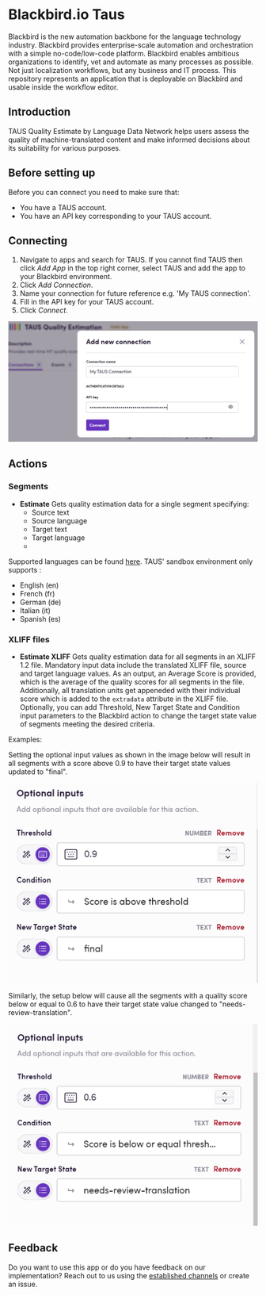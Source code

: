 # Blackbird.io Taus

Blackbird is the new automation backbone for the language technology industry. Blackbird provides enterprise-scale automation and orchestration with a simple no-code/low-code platform. Blackbird enables ambitious organizations to identify, vet and automate as many processes as possible. Not just localization workflows, but any business and IT process. This repository represents an application that is deployable on Blackbird and usable inside the workflow editor.

## Introduction

<!-- begin docs -->

TAUS Quality Estimate by Language Data Network helps users assess the quality of machine-translated content and make informed decisions about its suitability for various purposes.

## Before setting up

Before you can connect you need to make sure that:

- You have a TAUS account.
- You have an API key corresponding to your TAUS account.

## Connecting

1. Navigate to apps and search for TAUS. If you cannot find TAUS then click _Add App_ in the top right corner, select TAUS and add the app to your Blackbird environment.
2. Click _Add Connection_.
3. Name your connection for future reference e.g. 'My TAUS connection'.
4. Fill in the API key for your TAUS account.
7. Click _Connect_.

![TAUSBlackbirdConnection](image/README/TAUSBlackbirdConnection.png)

## Actions

### Segments

- **Estimate** Gets quality estimation data for a single segment specifying:
    - Source text
    - Source language
    - Target text
    - Target language
    - 
Supported languages can be found [here](https://developer.taus.net/). TAUS' sandbox environment only supports :

- English (en)
- French (fr)
- German (de)
- Italian (it)
- Spanish (es)

### XLIFF files

- **Estimate XLIFF** Gets quality estimation data for all segments in an XLIFF 1.2 file. Mandatory input data include the translated XLIFF file, source and target language values. As an output, an Average Score is provided, which is the average of the quality scores for all segments in the file. Additionally, all translation units get appeneded with their individual score which is added to the `extradata` attribute in the XLIFF file. Optionally, you can add Threshold, New Target State and Condition input parameters to the Blackbird action to change the target state value of segments meeting the desired criteria.

Examples:

Setting the optional input values as shown in the image below will result in all segments with a score above 0.9 to have their target state values updated to "final".

![TAUSoptionalinput1](image/README/TAUSoptionalinput1.png)

Similarly, the setup below will cause all the segments with a quality score below or equal to 0.6 to have their target state value changed to "needs-review-translation".

![TAUSoptionalinput2](image/README/TAUSoptionalinput2.png)

## Feedback

Do you want to use this app or do you have feedback on our implementation? Reach out to us using the [established channels](https://www.blackbird.io/) or create an issue.

<!-- end docs -->
